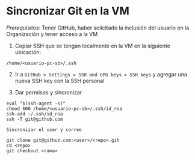 # Sincronizar Git en la VM
*Prerequisitos*: Tener GitHub, haber solicitado la inclusión del usuario en la Organización y tener acceso a la VM

1. Copiar SSH que se tengan localmente en la VM en la siguiente ubicación:
```
/home/<usuario-pc-sb>/.ssh
```

2. Ir a  ```GitHub > Settings > SSH and GPG keys > SSH keys``` y agregar una nueva SSH key con la SSH personal

3. Dar permisos y sincronizar
```
eval "$(ssh-agent -s)"
chmod 600 /home/<usuario-pc-sb>/.ssh/id_rsa
ssh-add ~/.ssh/id_rsa
ssh -T git@github.com

Sincronizar el user y correo

git clone git@github.com:<user>/<repo>.git
cd <repo>
git checkout <rama>
```
